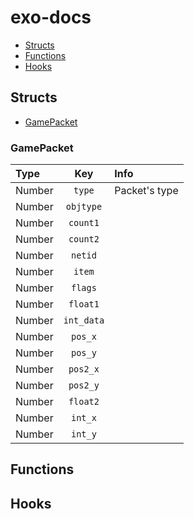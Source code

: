 # exo-docs
* [Structs](#structs)
* [Functions](#functions)
* [Hooks](#hooks)




## Structs
* [GamePacket](#gamepacket)

### GamePacket
| Type | Key | Info |
|:-----|:---:|:-----|
| Number | `type` | Packet's type
| Number | `objtype` | 
| Number | `count1` |
| Number | `count2` |
| Number | `netid` |
| Number | `item` |
| Number | `flags` |
| Number | `float1` |
| Number | `int_data` |
| Number | `pos_x` |
| Number | `pos_y` |
| Number | `pos2_x` |
| Number | `pos2_y` |
| Number | `float2` |
| Number | `int_x` |
| Number | `int_y` |



## Functions

## Hooks
